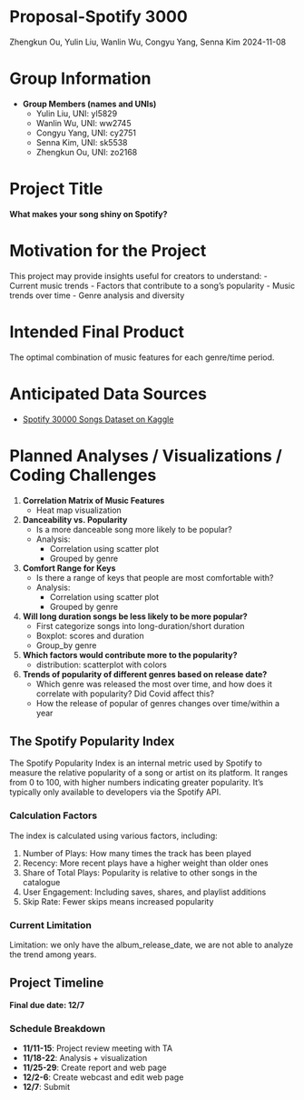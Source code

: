 Proposal-Spotify 3000
================
Zhengkun Ou, Yulin Liu, Wanlin Wu, Congyu Yang, Senna Kim
2024-11-08

# Group Information

- **Group Members (names and UNIs)**
  - Yulin Liu, UNI: yl5829
  - Wanlin Wu, UNI: ww2745
  - Congyu Yang, UNI: cy2751
  - Senna Kim, UNI: sk5538
  - Zhengkun Ou, UNI: zo2168

# Project Title

**What makes your song shiny on Spotify?**

# Motivation for the Project

This project may provide insights useful for creators to understand: -
Current music trends - Factors that contribute to a song’s popularity -
Music trends over time - Genre analysis and diversity

# Intended Final Product

The optimal combination of music features for each genre/time period.

# Anticipated Data Sources

- [Spotify 30000 Songs Dataset on
  Kaggle](https://www.kaggle.com/datasets/joebeachcapital/30000-spotify-songs)

# Planned Analyses / Visualizations / Coding Challenges

1.  **Correlation Matrix of Music Features**
    - Heat map visualization
2.  **Danceability vs. Popularity**
    - Is a more danceable song more likely to be popular?
    - Analysis:
      - Correlation using scatter plot
      - Grouped by genre
3.  **Comfort Range for Keys**
    - Is there a range of keys that people are most comfortable with?
    - Analysis:
      - Correlation using scatter plot
      - Grouped by genre
4.  **Will long duration songs be less likely to be more popular?**
    - First categorize songs into long-duration/short duration
    - Boxplot: scores and duration
    - Group_by genre
5.  **Which factors would contribute more to the popularity?**
    - distribution: scatterplot with colors
6.  **Trends of popularity of different genres based on release date?**
    - Which genre was released the most over time, and how does it
      correlate with popularity? Did Covid affect this?
    - How the release of popular of genres changes over time/within a
      year

## The Spotify Popularity Index

The Spotify Popularity Index is an internal metric used by Spotify to
measure the relative popularity of a song or artist on its platform. It
ranges from 0 to 100, with higher numbers indicating greater popularity.
It’s typically only available to developers via the Spotify API.

### Calculation Factors

The index is calculated using various factors, including:

1.  Number of Plays: How many times the track has been played
2.  Recency: More recent plays have a higher weight than older ones
3.  Share of Total Plays: Popularity is relative to other songs in the
    catalogue
4.  User Engagement: Including saves, shares, and playlist additions
5.  Skip Rate: Fewer skips means increased popularity

### Current Limitation

Limitation: we only have the album_release_date, we are not able to
analyze the trend among years.

## Project Timeline

**Final due date: 12/7**

### Schedule Breakdown

- **11/11-15**: Project review meeting with TA
- **11/18-22**: Analysis + visualization
- **11/25-29**: Create report and web page
- **12/2-6**: Create webcast and edit web page
- **12/7**: Submit
